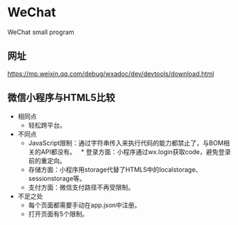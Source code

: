 # WeChat
WeChat small program

## 网址
https://mp.weixin.qq.com/debug/wxadoc/dev/devtools/download.html

## 微信小程序与HTML5比较
* 相同点
   * 轻松跨平台。  
* 不同点
   * JavaScript限制：通过字符串传入来执行代码的能力都禁止了，与BOM相关的API都没有。
   * 登录方面：小程序通过wx.login获取code，避免登录前的重定向。
   * 存储方面：小程序用storage代替了HTML5中的localstorage、sessionstorage等。
   * 支付方面：微信支付路径不再受限制。
* 不足之处
  * 每个页面都需要手动在app.json中注册。
  * 打开页面有5个限制。
